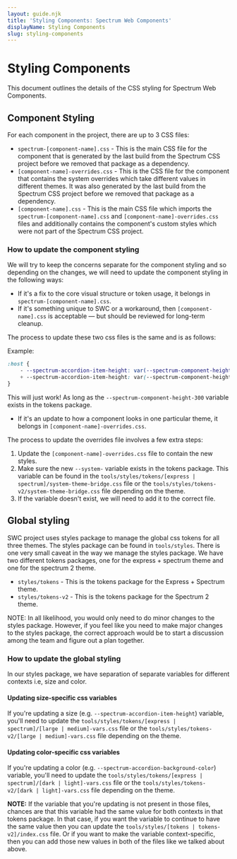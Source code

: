 ```yaml
---
layout: guide.njk
title: 'Styling Components: Spectrum Web Components'
displayName: Styling Components
slug: styling-components
---
```


# Styling Components

This document outlines the details of the CSS styling for Spectrum Web Components.

## Component Styling

For each component in the project, there are up to 3 CSS files:

- `spectrum-[component-name].css` - This is the main CSS file for the component that is generated by the last build from the Spectrum CSS project before we removed that package as a dependency.
- `[component-name]-overrides.css` - This is the CSS file for the component that contains the system overrides which take different values in different themes. It was also generated by the last build from the Spectrum CSS project before we removed that package as a dependency.
- `[component-name].css` - This is the main CSS file which imports the `spectrum-[component-name].css` and `[component-name]-overrides.css` files and additionally contains the component's custom styles which were not part of the Spectrum CSS project.

### How to update the component styling

We will try to keep the concerns separate for the component styling and so depending on the changes, we will need to update the component styling in the following ways:

- If it's a fix to the core visual structure or token usage, it belongs in `spectrum-[component-name].css`.
- If it's something unique to SWC or a workaround, then `[component-name].css` is acceptable — but should be reviewed for long-term cleanup.

The process to update these two css files is the same and is as follows:

Example:

```css
:host {
    - --spectrum-accordion-item-height: var(--spectrum-component-height-200);
    + --spectrum-accordion-item-height: var(--spectrum-component-height-300);
}
```

This will just work! As long as the `--spectrum-component-height-300` variable exists in the tokens package.

- If it's an update to how a component looks in one particular theme, it belongs in `[component-name]-overrides.css`.

The process to update the overrides file involves a few extra steps:

1. Update the `[component-name]-overrides.css` file to contain the new styles.
2. Make sure the new `--system-` variable exists in the tokens package. This variable can be found in the `tools/styles/tokens/[express | spectrum]/system-theme-bridge.css` file or the `tools/styles/tokens-v2/system-theme-bridge.css` file depending on the theme.
3. If the variable doesn't exist, we will need to add it to the correct file.

## Global styling

SWC project uses styles package to manage the global css tokens for all three themes. The styles package can be found in `tools/styles`. There is one very small caveat in the way we manage the styles package. We have two different tokens packages, one for the express + spectrum theme and one for the spectrum 2 theme.

- `styles/tokens` - This is the tokens package for the Express + Spectrum theme.
- `styles/tokens-v2` - This is the tokens package for the Spectrum 2 theme.

NOTE: In all likelihood, you would only need to do minor changes to the styles package. However, if you feel like you need to make major changes to the styles package, the correct approach would be to start a discussion among the team and figure out a plan together.

### How to update the global styling

In our styles package, we have separation of separate variables for different contexts i.e, size and color.

#### Updating size-specific css variables

If you're updating a size (e.g. `--spectrum-accordion-item-height`) variable, you'll need to update the `tools/styles/tokens/[express | spectrum]/[large | medium]-vars.css` file or the `tools/styles/tokens-v2/[large | medium]-vars.css` file depending on the theme.

#### Updating color-specific css variables

If you're updating a color (e.g. `--spectrum-accordion-background-color`) variable, you'll need to update the `tools/styles/tokens/[express | spectrum]/[dark | light]-vars.css` file or the `tools/styles/tokens-v2/[dark | light]-vars.css` file depending on the theme.

**NOTE:** If the variable that you're updating is not present in those files, chances are that this variable had the same value for both contexts in that tokens package. In that case, if you want the variable to continue to have the same value then you can update the `tools/styles/[tokens | tokens-v2]/index.css` file.
Or if you want to make the variable context-specific, then you can add those new values in both of the files like we talked about above.
